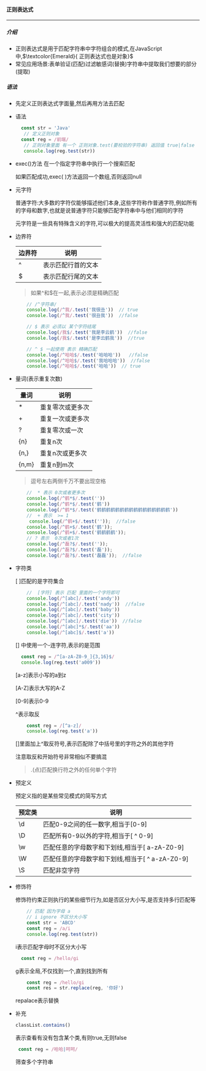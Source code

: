 #### 正则表达式

------

##### 介绍

- 正则表达式是用于匹配字符串中字符组合的模式,在JavaScript中,$\textcolor{Emerald}{ 正则表达式也是对象}$
- 常见应用场景:表单验证(匹配)过滤敏感词(替换)字符串中提取我们想要的部分(提取)

##### 语法

- 先定义正则表达式字面量,然后再用方法去匹配

- 语法

  ```javascript
    const str = 'Java'
     // 定义正则对象 
    const reg = /前端/
     // 正则对象里面 有一个 正则对象.test(要校验的字符串) 返回值 true|false 
     console.log(reg.test(str))
  ```

- exec()方法 在一个指定字符串中执行一个搜索匹配

  如果匹配成功,exec( )方法返回一个数组,否则返回null

- 元字符

  普通字符:大多数的字符仅能够描述他们本身,这些字符称作普通字符,例如所有的字母和数字,也就是说普通字符只能够匹配字符串中与他们相同的字符

  元字符是一些具有特殊含义的字符,可以极大的提高灵活性和强大的匹配功能

- 边界符

  | 边界符 | 说明               |
  | ------ | ------------------ |
  | ^      | 表示匹配行首的文本 |
  | $      | 表示匹配行尾的文本 |

  > 如果^和$在一起,表示必须是精确匹配

  ```javascript
      // /^字符串/
      console.log(/^我/.test('我很丑'))  // true
      console.log(/^我/.test('很丑我'))  //false
  
      // $ 表示 必须以 某个字符结尾
      console.log(/我$/.test('我是李云鹤'))  //false
      console.log(/我$/.test('是李云鹤我'))  //true
  
      // ^ $ 一起使用 表示 精确匹配
      console.log(/^哈哈$/.test('哈哈哈'))   //false
      console.log(/^哈哈$/.test('我哈哈哈'))  //false
      console.log(/^哈哈$/.test('哈哈'))  // true
  ```

- 量词(表示重复次数)

  | 量词  | 说明             |
  | ----- | ---------------- |
  | *     | 重复零次或更多次 |
  | +     | 重复一次或更多次 |
  | ?     | 重复零次或一次   |
  | {n}   | 重复n次          |
  | {n,}  | 重复n次或更多次  |
  | {n,m} | 重复n到m次       |

  > 逗号左右两侧千万不要出现空格

  ```javascript
      //  * 表示 0次或者更多次
      console.log(/^鹤*$/.test(''))
      console.log(/^鹤*$/.test('鹤'))
      console.log(/^鹤*$/.test('鹤鹤鹤鹤鹤鹤鹤鹤鹤鹤鹤鹤鹤鹤鹤鹤'))
      //  + 表示  >= 1
       console.log(/^鹤+$/.test(''));  //false
      console.log(/^鹤+$/.test('鹤'));
      console.log(/^鹤+$/.test('鹤鹤鹤鹤'));
      // ? 表示  0次或者1次
      console.log(/^磊?$/.test(''));
      console.log(/^磊?$/.test('磊'));
      console.log(/^磊?$/.test('磊磊'));  //false
  ```

- 字符类

  [ ]匹配的是字符集合

  ```javascript
      //  [字符] 表示 匹配 里面的一个字符即可 
      console.log(/^[abc]/.test('andy'))
      console.log(/^[abc]/.test('nady'))  //false
      console.log(/^[abc]/.test('baby'))
      console.log(/^[abc]/.test('city'))
      console.log(/^[abc]/.test('die'))  //false
      console.log(/^[abc]*$/.test('aa'))
      console.log(/^[abc]$/.test('a'))
  ```

  [] 中使用一个-连字符,表示的是范围

  ```javascript
    const reg = /^[a-zA-Z0-9_]{3,16}$/
    console.log(reg.test('a009'))
  ```

  [a-z]表示小写的a到z

  [A-Z]表示大写的A-Z

  [0-9]表示0-9

  ^表示取反

  ```javascript
      const reg = /[^a-z]/
      console.log(reg.test('a'))
  ```

  []里面加上^取反符号,表示匹配除了中括号里的字符之外的其他字符

  注意取反和开始符号非常相似不要搞混

  > .(点)匹配换行符之外的任何单个字符

- 预定义

  预定义指的是某些常见模式的简写方式

  | 预定类 | 说明                                            |
  | ------ | ----------------------------------------------- |
  | \d     | 匹配0-9之间的任一数字,相当于[0-9]               |
  | \D     | 匹配所有0-9以外的字符,相当于[ ^ 0-9]            |
  | \w     | 匹配任意的字母数字和下划线,相当于[ a-zA-Z0-9]   |
  | \W     | 匹配任意的字母数字和下划线,相当于[ ^ a-zA-Z0-9] |
  | \S     | 匹配非空字符                                    |

- 修饰符

  修饰符约束正则执行的某些细节行为,如是否区分大小写,是否支持多行匹配等

  ```javascript
      // 匹配 因为字母 a 
      // i ignore 不区分大小写
      const str = 'ABCD'
      const reg = /a/i
      console.log(reg.test(str))
  ```

  i表示匹配字母时不区分大小写

  ```javascript
    const reg = /hello/gi
  ```

  g表示全局,不仅找到一个,直到找到所有

  ```javascript
      const reg = /hello/gi
      const res = str.replace(reg, '你好')
  ```

  repalace表示替换

- 补充

  ```javascript
  classList.contains()
  ```

  表示查看有没有包含某个类,有则true,无则false

  ```javascript
   const reg = /哈哈|呵呵/
  ```

  筛查多个字符串

  

  

  

  

  



